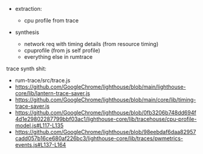
* extraction:
   -  cpu profile from trace

* synthesis
   - network req with timing details (from resource timing)
   - cpuprofile (from js self profile)
   - everything else in rumtrace



trace synth shit:

* rum-trace/src/trace.js
* https://github.com/GoogleChrome/lighthouse/blob/main/lighthouse-core/lib/lantern-trace-saver.js
* https://github.com/GoogleChrome/lighthouse/blob/main/core/lib/timing-trace-saver.js
* https://github.com/GoogleChrome/lighthouse/blob/0fb3206b748dd694f4d1e29802287799bbf03ac1/lighthouse-core/lib/tracehouse/cpu-profile-model.js#L117-L135
* https://github.com/GoogleChrome/lighthouse/blob/98eebdaf6daa82957cadd057b16ce680af226bc3/lighthouse-core/lib/traces/pwmetrics-events.js#L137-L164

